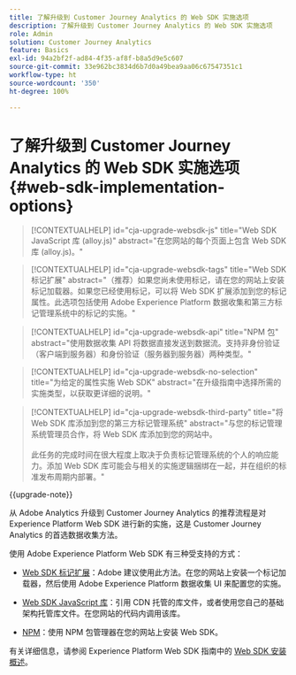 ```yaml
---
title: 了解升级到 Customer Journey Analytics 的 Web SDK 实施选项
description: 了解升级到 Customer Journey Analytics 的 Web SDK 实施选项
role: Admin
solution: Customer Journey Analytics
feature: Basics
exl-id: 94a2bf2f-ad84-4f35-af8f-b8a5d9e5c607
source-git-commit: 33e962bc3834d6b7d0a49bea9aa06c67547351c1
workflow-type: ht
source-wordcount: '350'
ht-degree: 100%

---
```


# 了解升级到 Customer Journey Analytics 的 Web SDK 实施选项 {#web-sdk-implementation-options}

<!-- markdownlint-disable MD034 -->

>[!CONTEXTUALHELP]
>id="cja-upgrade-websdk-js"
>title="Web SDK JavaScript 库 (alloy.js)"
>abstract="在您网站的每个页面上包含 Web SDK 库 (alloy.js)。"

<!-- markdownlint-enable MD034 -->

<!-- markdownlint-disable MD034 -->

>[!CONTEXTUALHELP]
>id="cja-upgrade-websdk-tags"
>title="Web SDK 标记扩展"
>abstract="（推荐）如果您尚未使用标记，请在您的网站上安装标记加载器。如果您已经使用标记，可以将 Web SDK 扩展添加到您的标记属性。此选项包括使用 Adobe Experience Platform 数据收集和第三方标记管理系统中的标记的实施。"

<!-- markdownlint-enable MD034 -->

<!-- markdownlint-disable MD034 -->

>[!CONTEXTUALHELP]
>id="cja-upgrade-websdk-api"
>title="NPM 包"
>abstract="使用数据收集 API 将数据直接发送到数据流。支持非身份验证（客户端到服务器）和身份验证（服务器到服务器）两种类型。"

<!-- markdownlint-enable MD034 -->

<!-- markdownlint-disable MD034 -->

>[!CONTEXTUALHELP]
>id="cja-upgrade-websdk-no-selection"
>title="为给定的属性实施 Web SDK"
>abstract="在升级指南中选择所需的实施类型，以获取更详细的说明。"

<!-- markdownlint-enable MD034 -->

<!-- markdownlint-disable MD034 -->

>[!CONTEXTUALHELP]
>id="cja-upgrade-websdk-third-party"
>title="将 Web SDK 库添加到您的第三方标记管理系统"
>abstract="与您的标记管理系统管理员合作，将 Web SDK 库添加到您的网站中。<br><br>此任务的完成时间在很大程度上取决于负责标记管理系统的个人的响应能力。添加 Web SDK 库可能会与相关的实施逻辑捆绑在一起，并在组织的标准发布周期内部署。"

<!-- markdownlint-enable MD034 -->

{{upgrade-note}}

从 Adobe Analytics 升级到 Customer Journey Analytics 的推荐流程是对 Experience Platform Web SDK 进行新的实施，这是 Customer Journey Analytics 的首选数据收集方法。

使用 Adobe Experience Platform Web SDK 有三种受支持的方式：

* [Web SDK 标记扩展](https://experienceleague.adobe.com/zh-hans/docs/experience-platform/web-sdk/install/extension)：Adobe 建议使用此方法。在您的网站上安装一个标记加载器，然后使用 Adobe Experience Platform 数据收集 UI 来配置您的实施。

* [Web SDK JavaScript 库](https://experienceleague.adobe.com/zh-hans/docs/experience-platform/web-sdk/install/library)：引用 CDN 托管的库文件，或者使用您自己的基础架构托管库文件。在您网站的代码内调用该库。

* [NPM](https://experienceleague.adobe.com/zh-hans/docs/experience-platform/web-sdk/install/npm)：使用 NPM 包管理器在您的网站上安装 Web SDK。

有关详细信息，请参阅 Experience Platform Web SDK 指南中的 [Web SDK 安装概述](https://experienceleague.adobe.com/zh-hans/docs/experience-platform/web-sdk/install/overview)。
